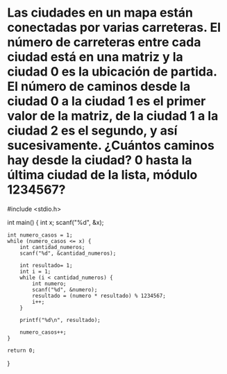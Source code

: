 # Las ciudades en un mapa están conectadas por varias carreteras. El número de carreteras entre cada ciudad  está en una matriz y la ciudad 0 es la ubicación de partida. El número de caminos desde la ciudad 0 a la ciudad 1 es el primer valor de la matriz, de la ciudad 1 a la ciudad 2 es el segundo, y así sucesivamente. ¿Cuántos caminos hay desde la ciudad? 0 hasta la última ciudad de la lista, módulo 1234567?

#include <stdio.h>

int main() {
    int x;
    scanf("%d", &x);
    
    int numero_casos = 1;
    while (numero_casos <= x) {
        int cantidad_numeros;
        scanf("%d", &cantidad_numeros);
        
        int resultado= 1;
        int i = 1;
        while (i < cantidad_numeros) {
            int numero;
            scanf("%d", &numero);
            resultado = (numero * resultado) % 1234567;
            i++;
        }
        
        printf("%d\n", resultado);
        
        numero_casos++;
    }
    
    return 0;
}
